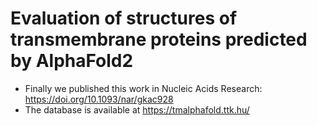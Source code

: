 # Evaluation of structures of transmembrane proteins predicted by AlphaFold2

* Finally we published this work in Nucleic Acids Research: https://doi.org/10.1093/nar/gkac928
* The database is available at https://tmalphafold.ttk.hu/
